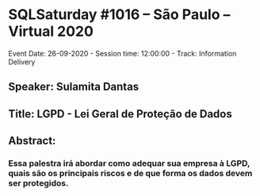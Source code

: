 # SQLSaturday #1016 – São Paulo – Virtual 2020
Event Date: 26-09-2020 - Session time: 12:00:00 - Track: Information Delivery
## Speaker: Sulamita Dantas
## Title: LGPD - Lei Geral de Proteção de Dados
## Abstract:
### Essa palestra irá abordar como  adequar sua empresa à LGPD, quais são os principais riscos e de que forma os dados devem ser protegidos.

